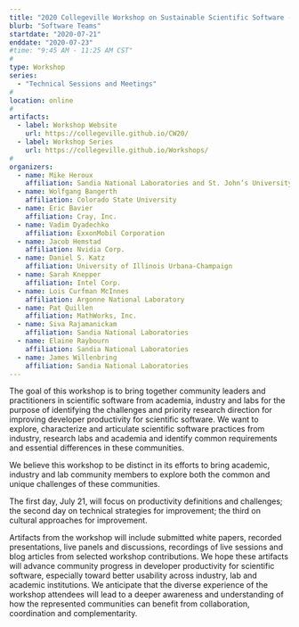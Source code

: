 ```yaml
---
title: "2020 Collegeville Workshop on Sustainable Scientific Software -- Developer Productivity"
blurb: "Software Teams"
startdate: "2020-07-21"
enddate: "2020-07-23"
#time: "9:45 AM - 11:25 AM CST"
#
type: Workshop 
series: 
  - "Technical Sessions and Meetings"
#
location: online
#
artifacts:
  - label: Workshop Website
    url: https://collegeville.github.io/CW20/
  - label: Workshop Series
    url: https://collegeville.github.io/Workshops/
#
organizers:
  - name: Mike Heroux 
    affiliation: Sandia National Laboratories and St. John’s University
  - name: Wolfgang Bangerth
    affiliation: Colorado State University
  - name: Eric Bavier
    affiliation: Cray, Inc.
  - name: Vadim Dyadechko
    affiliation: ExxonMobil Corporation
  - name: Jacob Hemstad
    affiliation: Nvidia Corp.
  - name: Daniel S. Katz
    affiliation: University of Illinois Urbana-Champaign
  - name: Sarah Knepper
    affiliation: Intel Corp.
  - name: Lois Curfman McInnes
    affiliation: Argonne National Laboratory
  - name: Pat Quillen
    affiliation: MathWorks, Inc.
  - name: Siva Rajamanickam
    affiliation: Sandia National Laboratories
  - name: Elaine Raybourn
    affiliation: Sandia National Laboratories
  - name: James Willenbring
    affiliation: Sandia National Laboratories
---
```


The goal of this workshop is to bring together community leaders and practitioners in scientific software from academia, industry and labs for the purpose of identifying the challenges and priority research direction for improving developer productivity for scientific software. We want to explore, characterize and articulate scientific software practices from industry, research labs and academia and identify common requirements and essential differences in these communities.

We believe this workshop to be distinct in its efforts to bring academic, industry and lab community members to explore both the common and unique challenges of these communities.

The first day, July 21, will focus on productivity definitions and challenges; the second day on technical strategies for improvement; the third on cultural approaches for improvement.

Artifacts from the workshop will include submitted white papers, recorded presentations, live panels and discussions, recordings of live sessions and blog articles from selected workshop contributions. We hope these artifacts will advance community progress in developer productivity for scientific software, especially toward better usability across industry, lab and academic institutions. We anticipate that the diverse experience of the workshop attendees will lead to a deeper awareness and understanding of how the represented communities can benefit from collaboration, coordination and complementarity.
